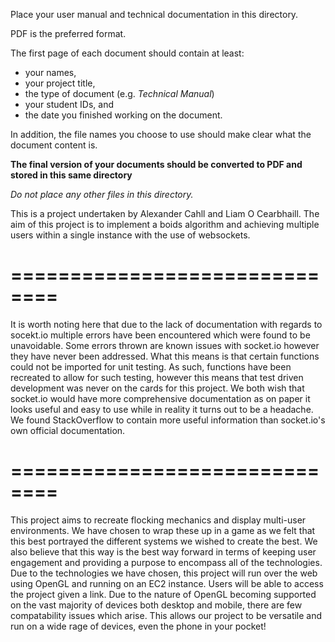 Place your user manual and technical documentation in this directory.

PDF is the preferred format.

The first page of each document should contain at least:

- your names,
- your project title,
- the type of document (e.g. *Technical Manual*)
- your student IDs, and
- the date you finished working on the document.

In addition, the file names you choose to use should make clear what the document content is.

**The final version of your documents should be converted to PDF and stored in this same directory**

*Do not place any other files in this directory.*

This is a project undertaken by Alexander Cahll and Liam O Cearbhaill.
The aim of this project is to implement a boids algorithm and achieving multiple
users within a single instance with the use of websockets.
# ==============================
It is worth noting here that due to the lack of documentation with regards to socekt.io
multiple errors have been encountered which were found to be unavoidable.
Some errors thrown are known issues with socket.io however they have never been
addressed. What this means is that certain functions could not be imported for
unit testing. As such, functions have been recreated to allow for such testing,
however this means that test driven development was never on the cards for this
project. We both wish that socket.io would have more comprehensive documentation
as on paper it looks useful and easy to use while in reality it turns out to be
a headache.
We found StackOverflow to contain more useful information than socket.io's own
official documentation.
# ==============================

This project aims to recreate flocking mechanics and display multi-user environments.
We have chosen to wrap these up in a game as we felt that this best portrayed
the different systems we wished to create the best. We also believe that this way
is the best way forward in terms of keeping user engagement and providing a purpose
to encompass all of the technologies.
Due to the technologies we have chosen, this project will run over the web using
OpenGL and running on an EC2 instance.
Users will be able to access the project given a link. Due to the nature of OpenGL
becoming supported on the vast majority of devices both desktop and mobile, there
are few compatability issues which arise. This allows our project to be versatile
and run on a wide rage of devices, even the phone in your pocket!
